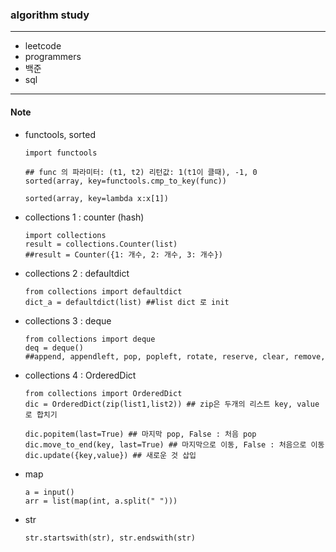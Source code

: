 ### algorithm study
-----------

- leetcode
- programmers
- 백준
- sql


-----------
#### Note
- functools, sorted 

      import functools
      
      ## func 의 파라미터: (t1, t2) 리턴값: 1(t1이 클때), -1, 0
      sorted(array, key=functools.cmp_to_key(func)) 
      
      sorted(array, key=lambda x:x[1])
      

- collections 1 : counter (hash)

      import collections
      result = collections.Counter(list) 
      ##result = Counter({1: 개수, 2: 개수, 3: 개수})

- collections 2 : defaultdict

      from collections import defaultdict
      dict_a = defaultdict(list) ##list dict 로 init
      
- collections 3 : deque

      from collections import deque
      deq = deque()
      ##append, appendleft, pop, popleft, rotate, reserve, clear, remove, 
      
- collections 4 : OrderedDict

      from collections import OrderedDict
      dic = OrderedDict(zip(list1,list2)) ## zip은 두개의 리스트 key, value 로 합치기
      
      dic.popitem(last=True) ## 마지막 pop, False : 처음 pop
      dic.move_to_end(key, last=True) ## 마지막으로 이동, False : 처음으로 이동
      dic.update({key,value}) ## 새로운 것 삽입
          
- map

      a = input()
      arr = list(map(int, a.split(" ")))
      
- str

      str.startswith(str), str.endswith(str)
  
